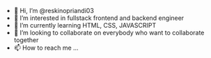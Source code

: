 - 👋 Hi, I’m @reskinopriandi03
- 👀 I’m interested in fullstack frontend and backend engineer
- 🌱 I’m currently learning HTML, CSS, JAVASCRIPT
- 💞️ I’m looking to collaborate on everybody who want to collaborate together
- 📫 How to reach me ...

<!---
reskinopriandi03/reskinopriandi03 is a ✨ special ✨ repository because its `README.md` (this file) appears on your GitHub profile.
You can click the Preview link to take a look at your changes.
--->
